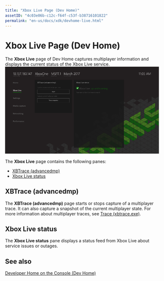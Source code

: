 ```yaml
---
title: "Xbox Live Page (Dev Home)"
assetID: "4c03e06b-c12c-f64f-c53f-b38716101822"
permalink: "en-us/docs/xdk/devhome-live.html"
---
```



# Xbox Live Page (Dev Home)
   
  
The **Xbox Live** page of Dev Home captures multiplayer information and displays the current status of the Xbox Live service.   
 ![Xbox Live page of Dev Home](images/devhome_live.png)   
  
The **Xbox Live** page contains the following panes:   
 
   *  [XBTrace (advancedmp)](#ID4EPB)  
   *  [Xbox Live status](#ID4E3B)  

 
<a id="ID4EPB"></a>

   

## XBTrace (advancedmp)  
   
  
The **XBTrace (advancedmp)** page starts or stops capture of a multiplayer trace. It can also capture a snapshot of the current multiplayer state. For more information about multiplayer traces, see [Trace (xbtrace.exe)](xbtrace.md).   
  
<a id="ID4E3B"></a>

   

## Xbox Live status  
   
  
The **Xbox Live status** pane displays a status feed from Xbox Live about service issues or outages.   
  
<a id="ID4EPC"></a>

   

## See also  
 [Developer Home on the Console (Dev Home)](dev-home.md)

  